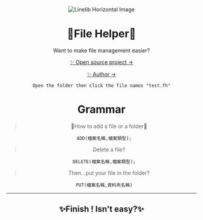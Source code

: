 <div align="center">
  <img src="https://upload.cc/i1/2022/11/28/80nMJW.png" alt="Linelib Horizontal Image" />

# 🍃File Helper🍃
Want to make file management easier?

[✨ Open source project →](https://github.com/TLcut/FileHelper)   
     
[✨ Author →](https://github.com/TLcut)
   
     
```Open the folder then click the file names "test.fh"```
        
# Grammar
> 📂How to add a file or a folder📂
```
  ADD(檔案名稱,檔案類型);
```
> Delete a file?
```
  DELETE(檔案名稱,檔案類型);
```
> Then...put your file in the folder?
```
  PUT(檔案名稱,資料夾名稱)
```
***
## ✨Finish ! Isn't easy?✨
</div>
